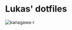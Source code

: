 # Lukas' dotfiles

![kanagawa-r](https://github.com/bloznelis/dotfiles/assets/33397865/5ac39d96-bc7a-4337-8130-9ddcee7ed51c)
